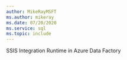 ```yaml
---
author: MikeRayMSFT
ms.author: mikeray
ms.date: 07/20/2020
ms.service: sql
ms.topic: include
---
```


SSIS Integration Runtime in Azure Data Factory